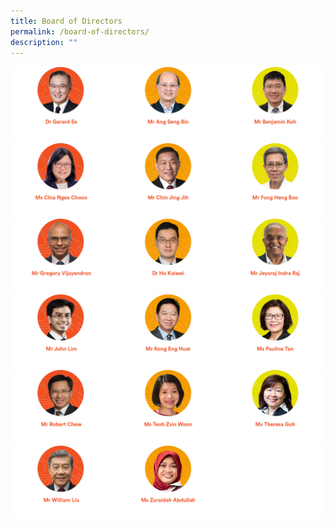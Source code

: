 ```yaml
---
title: Board of Directors
permalink: /board-of-directors/
description: ""
---
```

![](/images/board-of-directors_1.png)
![](/images/board-of-directors_2.png)
![](/images/board-of-directors_3.png)
![](/images/board-of-directors_4.png)
![](/images/board-of-directors_5.png)
![](/images/board-of-directors_6.png)